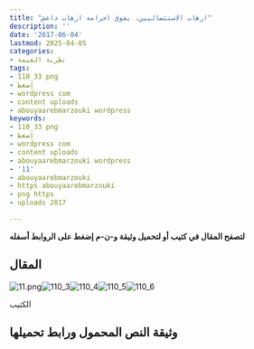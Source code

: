 ```yaml
---
title: "ارهاب الاستئصاليين، يفوق اجرامه ارهاب داعش"
description: ''
date: '2017-06-04'
lastmod: 2025-04-05
categories:
- نظرية القيمة
tags:
- 110_33 png
- إضغط
- wordpress com
- content uploads
- abouyaarebmarzouki wordpress
keywords:
- 110_33 png
- إضغط
- wordpress com
- content uploads
- abouyaarebmarzouki wordpress
- '11'
- abouyaarebmarzouki
- https abouyaarebmarzouki
- png https
- uploads 2017

---
```

**لتصفح المقال في كتيب أو لتحميل وثيقة و-ن-م إضغط على الروابط أسفله**

## المقال

![11.png](https://abouyaarebmarzouki.wordpress.com/wp-content/uploads/2017/06/111.png?w=648)![110_3](https://abouyaarebmarzouki.wordpress.com/wp-content/uploads/2017/06/110_33.png?w=648)![110_4](https://abouyaarebmarzouki.wordpress.com/wp-content/uploads/2017/06/110_43.png?w=648)![110_5](https://abouyaarebmarzouki.wordpress.com/wp-content/uploads/2017/06/110_53.png?w=648)![110_6](https://abouyaarebmarzouki.wordpress.com/wp-content/uploads/2017/06/110_63.png?w=648)

الكتيب

## وثيقة النص المحمول ورابط تحميلها

###
